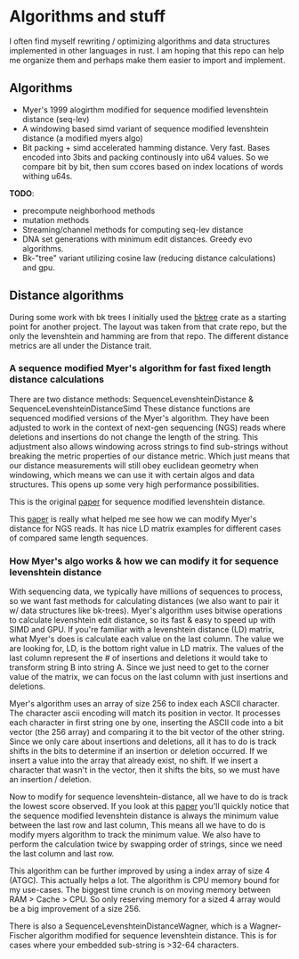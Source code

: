 # Algorithms and stuff
I often find myself rewriting / optimizing algorithms and data structures implemented in other languages in rust. I am hoping that this repo can help me organize them and perhaps make them easier to import and implement.

## Algorithms
- Myer's 1999 alogirthm modified for sequence modified levenshtein distance (seq-lev)
- A windowing based simd variant of sequence modified levenshtein distance (a modified myers algo)
- Bit packing + simd accelerated hamming distance. Very fast. Bases encoded into 3bits and packing continously into u64 values. So we compare bit by bit, then sum ccores based on index locations of words withing u64s.

**TODO**:
- precompute neighborhood methods
- mutation methods
- Streaming/channel methods for computing seq-lev distance
- DNA set generations with minimum edit distances. Greedy evo algorithms.
- Bk-"tree" variant utilizing cosine law (reducing distance calculations) and gpu.

## Distance algorithms

During some work with bk trees I initially used the [bktree](https://crates.io/crates/bktree) crate as a starting point for another project. The layout was taken from that crate repo, but the only the levenshtein and hamming are from that repo. The different distance metrics are all under the Distance trait.

### A sequence modified Myer's algorithm for fast fixed length distance calculations

There are two distance methods: SequenceLevenshteinDistance & SequenceLevenshteinDistanceSimd
These distance functions are sequenced modified versions of the Myer's algorithm.
They have been adjusted to work in the context of next-gen sequencing (NGS) reads where deletions and insertions do not change the length of the string. This adjustment also allows windowing across strings to find sub-strings without breaking the metric properties of our distance metric. Which just means that our distance measurements will still obey euclidean geometry when windowing, which means we can use it with certain algos and data structures. This opens up some very high performance possibilities.

This is the original [paper](https://www.ncbi.nlm.nih.gov/pmc/articles/PMC3853030/) for sequence modified levenshtein distance.

This [paper](https://www.ncbi.nlm.nih.gov/pmc/articles/PMC10614987/) is really what helped me see how we can modify Myer's distance for NGS reads. It has nice LD matrix examples for different cases of compared same length sequences.

### How Myer's algo works & how we can modify it for sequence levenshtein distance
With sequencing data, we typically have millions of sequences to process, so we want fast methods for calculating distances (we also want to pair it w/ data structures like bk-trees). Myer's algorithm uses bitwise operations to calculate levenshtein edit distance, so its fast & easy to speed up with SIMD and GPU. If you're familiar with a levenshtein distance (LD) matrix, what Myer's does is calculate each value on the last column. The value we are looking for, LD, is the bottom right value in LD matrix. The values of the last column represent the # of insertions and deletions it would take to transform string B into string A. Since we just need to get to the corner value of the matrix, we can focus on the last column with just insertions and deletions.

Myer's algorithm uses an array of size 256 to index each ASCII character. The character ascii encoding will match its position in vector. It processes each character in first string one by one, inserting the ASCII code into a bit vector (the 256 array) and comparing it to the bit vector of the other string. Since we only care about insertions and deletions, all it has to do is track shifts in the bits to determine if an insertion or deletion occurred. If we insert a value into the array that already exist, no shift. If we insert a character that wasn't in the vector, then it shifts the bits, so we must have an insertion / deletion.

Now to modify for sequence levenshtein-distance, all we have to do is track the lowest score observed. If you look at this [paper](https://www.ncbi.nlm.nih.gov/pmc/articles/PMC10614987/) you'll quickly notice that the sequence modified levenshtein distance is always the minimum value between the last row and last column, This means all we have to do is modify myers algorithm to track the minimum value. We also have to perform the calculation twice by swapping order of strings, since we need the last column and last row.

This algorithm can be further improved by using a index array of size 4 (ATGC). This actually helps a lot. The algorithm is CPU memory bound for my use-cases. The biggest time crunch is on moving memory between RAM > Cache > CPU. So only reserving memory for a sized 4 array would be a big improvement of a size 256.

There is also a SequenceLevenshteinDistanceWagner, which is a Wagner-Fischer algorithm modified for sequence levenshtein distance. This is for cases where your embedded sub-string is >32-64 characters.

